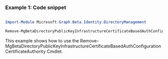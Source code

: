 ### Example 1: Code snippet

```powershell

Import-Module Microsoft.Graph.Beta.Identity.DirectoryManagement

Remove-MgBetaDirectoryPublicKeyInfrastructureCertificateBasedAuthConfigurationCertificateAuthority -CertificateBasedAuthPkiId $certificateBasedAuthPkiId -CertificateAuthorityDetailId $certificateAuthorityDetailId

```
This example shows how to use the Remove-MgBetaDirectoryPublicKeyInfrastructureCertificateBasedAuthConfigurationCertificateAuthority Cmdlet.

